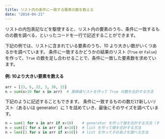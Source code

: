```yaml
---
title: リスト内の条件に一致する要素の数を数える
date: "2014-04-21"
---
```


リストの内包表記などを駆使すると、リスト内の要素のうち、条件に一致するものの数を調べる、といったコードを一行で記述することができます。

下記の例では、リストに含まれている要素のうち、10 より大きい数がいくつあるかを調べています。
条件に一致するかどうかの結果のリスト (`True` or `False`) を作って、`True` の数を足し合わせることで、条件に一致した要素数を求めています。

#### 例: 10より大きい要素を数える

```python
arr = [23, 6, 22, 3, 38, 15]
n = sum(x>10 for x in arr)  # 真偽値リストを作って True の数を合計する方法
```

下記のように記述することもできます。
条件に一致するものの数だけ新しいリスト（あるいは generator）に 1 を詰めていき、最後にそのサイズを調べています。

```python
n = sum(1 for x in arr if x>10)    # generator を作って値を合計する方法（すべての要素が１なので合計＝要素数）
n = sum([1 for x in arr if x>10])  # list を作って値を合計する方法
n = len([1 for x in arr if x>10])  # list を作ってその長さを調べる方法
```

